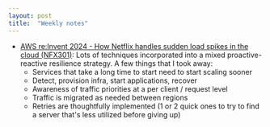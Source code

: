 ```yaml
---
layout: post
title:  "Weekly notes"
---
```


* [AWS re:Invent 2024 - How Netflix handles sudden load spikes in the cloud (NFX301)](https://www.youtube.com/watch?v=TkFyZyxFRBM&list=WL&index=1&t=1230s): Lots of techniques incorporated into a mixed proactive-reactive resilience strategy. A few things that I took away:
  * Services that take a long time to start need to start scaling sooner
  * Detect, provision infra, start applications, recover
  * Awareness of traffic priorities at a per client / request level
  * Traffic is migrated as needed between regions
  * Retries are thoughtfully implemented (1 or 2 quick ones to try to find a server that's less utilized before giving up)